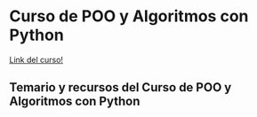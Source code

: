 # Curso de POO y Algoritmos con Python

[Link del curso!](https://platzi.com/cursos/poo-python/)

## Temario y recursos del Curso de POO y Algoritmos con Python
